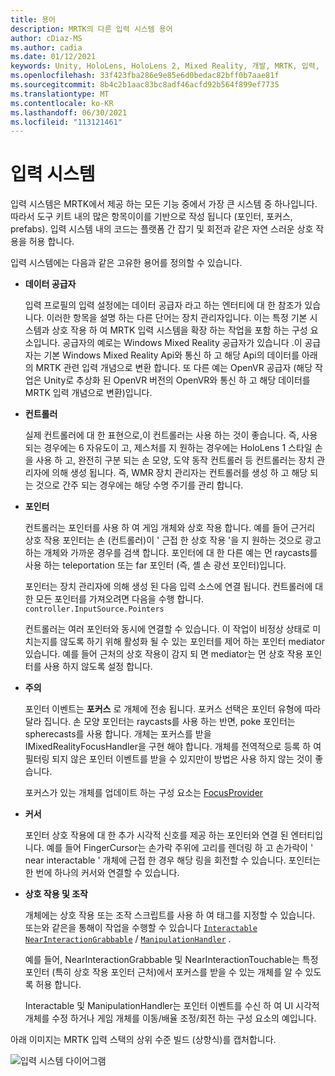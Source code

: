 ```yaml
---
title: 용어
description: MRTK의 다른 입력 시스템 용어
author: cDiaz-MS
ms.author: cadia
ms.date: 01/12/2021
keywords: Unity, HoloLens, HoloLens 2, Mixed Reality, 개발, MRTK, 입력,
ms.openlocfilehash: 33f423fba286e9e85e6d0bedac82bff0b7aae81f
ms.sourcegitcommit: 8b4c2b1aac83bc8adf46acfd92b564f899ef7735
ms.translationtype: MT
ms.contentlocale: ko-KR
ms.lasthandoff: 06/30/2021
ms.locfileid: "113121461"
---
```

# <a name="input-system"></a>입력 시스템

입력 시스템은 MRTK에서 제공 하는 모든 기능 중에서 가장 큰 시스템 중 하나입니다.
따라서 도구 키트 내의 많은 항목이이를 기반으로 작성 됩니다 (포인터, 포커스, prefabs). 입력 시스템 내의 코드는 플랫폼 간 잡기 및 회전과 같은 자연 스러운 상호 작용을 허용 합니다.

입력 시스템에는 다음과 같은 고유한 용어를 정의할 수 있습니다.

- **데이터 공급자**

    입력 프로필의 입력 설정에는 데이터 공급자 라고 하는 엔터티에 대 한 참조가 있습니다. 이러한 항목을 설명 하는 다른 단어는 장치 관리자입니다. 이는 특정 기본 시스템과 상호 작용 하 여 MRTK 입력 시스템을 확장 하는 작업을 포함 하는 구성 요소입니다. 공급자의 예로는 Windows Mixed Reality 공급자가 있습니다 .이 공급자는 기본 Windows Mixed Reality Api와 통신 하 고 해당 Api의 데이터를 아래의 MRTK 관련 입력 개념으로 변환 합니다. 또 다른 예는 OpenVR 공급자 (해당 작업은 Unity로 추상화 된 OpenVR 버전의 OpenVR와 통신 하 고 해당 데이터를 MRTK 입력 개념으로 변환)입니다.

- **컨트롤러**

    실제 컨트롤러에 대 한 표현으로,이 컨트롤러는 사용 하는 것이 좋습니다. 즉, 사용 되는 경우에는 6 자유도이 고, 제스처를 지 원하는 경우에는 HoloLens 1 스타일 손을 사용 하 고, 완전히 구분 되는 손 모양, 도약 동작 컨트롤러 등 컨트롤러는 장치 관리자에 의해 생성 됩니다. 즉, WMR 장치 관리자는 컨트롤러를 생성 하 고 해당 되는 것으로 간주 되는 경우에는 해당 수명 주기를 관리 합니다.

- **포인터**

    컨트롤러는 포인터를 사용 하 여 게임 개체와 상호 작용 합니다. 예를 들어 근거리 상호 작용 포인터는 손 (컨트롤러)이 ' 근접 한 상호 작용 '을 지 원하는 것으로 광고 하는 개체와 가까운 경우를 검색 합니다. 포인터에 대 한 다른 예는 먼 raycasts를 사용 하는 teleportation 또는 far 포인터 (즉, 셸 손 광선 포인터)입니다.

    포인터는 장치 관리자에 의해 생성 된 다음 입력 소스에 연결 됩니다. 컨트롤러에 대 한 모든 포인터를 가져오려면 다음을 수행 합니다. `controller.InputSource.Pointers`

    컨트롤러는 여러 포인터와 동시에 연결할 수 있습니다. 이 작업이 비정상 상태로 미치는지를 않도록 하기 위해 활성화 될 수 있는 포인터를 제어 하는 포인터 mediator 있습니다. 예를 들어 근처의 상호 작용이 감지 되 면 mediator는 먼 상호 작용 포인터를 사용 하지 않도록 설정 합니다.

- **주의**

    포인터 이벤트는 **포커스** 로 개체에 전송 됩니다. 포커스 선택은 포인터 유형에 따라 달라 집니다. 손 모양 포인터는 raycasts를 사용 하는 반면, poke 포인터는 spherecasts를 사용 합니다. 개체는 포커스를 받을 IMixedRealityFocusHandler을 구현 해야 합니다. 개체를 전역적으로 등록 하 여 필터링 되지 않은 포인터 이벤트를 받을 수 있지만이 방법은 사용 하지 않는 것이 좋습니다.

    포커스가 있는 개체를 업데이트 하는 구성 요소는 [FocusProvider](xref:Microsoft.MixedReality.Toolkit.Input.FocusProvider)

- **커서**

    포인터 상호 작용에 대 한 추가 시각적 신호를 제공 하는 포인터와 연결 된 엔터티입니다. 예를 들어 FingerCursor는 손가락 주위에 고리를 렌더링 하 고 손가락이 ' near interactable ' 개체에 근접 한 경우 해당 링을 회전할 수 있습니다. 포인터는 한 번에 하나의 커서와 연결할 수 있습니다.

- **상호 작용 및 조작**

    개체에는 상호 작용 또는 조작 스크립트를 사용 하 여 태그를 지정할 수 있습니다. 또는와 같은을 통해이 작업을 수행할 수 있습니다 [`Interactable`](xref:Microsoft.MixedReality.Toolkit.UI.Interactable) [`NearInteractionGrabbable`](xref:Microsoft.MixedReality.Toolkit.Input.NearInteractionGrabbable) / [`ManipulationHandler`](xref:Microsoft.MixedReality.Toolkit.UI.ManipulationHandler) .

    예를 들어, NearInteractionGrabbable 및 NearInteractionTouchable는 특정 포인터 (특히 상호 작용 포인터 근처)에서 포커스를 받을 수 있는 개체를 알 수 있도록 허용 합니다.

    Interactable 및 ManipulationHandler는 포인터 이벤트를 수신 하 여 UI 시각적 개체를 수정 하거나 게임 개체를 이동/배율 조정/회전 하는 구성 요소의 예입니다.

아래 이미지는 MRTK 입력 스택의 상위 수준 빌드 (상향식)를 캡처합니다.

![입력 시스템 다이어그램](../features/images/input/MRTK_InputSystem.png)
